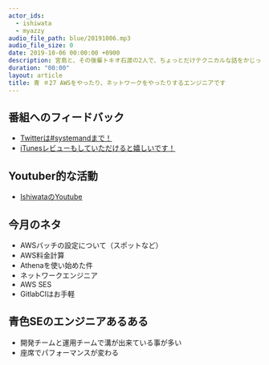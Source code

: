 ```yaml
---
actor_ids:
  - ishiwata
  - myazzy
audio_file_path: blue/20191006.mp3
audio_file_size: 0
date: 2019-10-06 00:00:00 +0900
description: 宮島と、その後輩トキオ石渡の2人で、ちょっとだけテクニカルな話をかじっちゃおう！という趣旨で始めた、systemand.onlineのサブチャンネル青です。
duration: "00:00"
layout: article
title: 青 ＃27 AWSをやったり、ネットワークをやったりするエンジニアです
---
```

## 番組へのフィードバック
* [Twitterは#systemandまで！](https://twitter.com/search?q=%23systemand)
* [iTunesレビューもしていただけると嬉しいです！](https://itunes.apple.com/jp/podcast/systemand-online/id1205168408?mt=2)

## Youtuber的な活動
* [IshiwataのYoutube](https://www.youtube.com/channel/UC0dN6GcdwpQA-WdSfI2tmZQ)

## 今月のネタ
* AWSバッチの設定について（スポットなど）
* AWS料金計算
* Athenaを使い始めた件
* ネットワークエンジニア
* AWS SES
* GitlabCIはお手軽

## 青色SEのエンジニアあるある
* 開発チームと運用チームで溝が出来ている事が多い
* 座席でパフォーマンスが変わる

